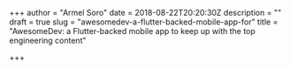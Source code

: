 +++
author = "Armel Soro"
date = 2018-08-22T20:20:30Z
description = ""
draft = true
slug = "awesomedev-a-flutter-backed-mobile-app-for"
title = "AwesomeDev: a Flutter-backed mobile app to keep up with the top engineering content"

+++




